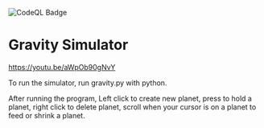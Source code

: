 ![CodeQL Badge](https://github.com/gecitemre/gravity/actions/workflows/pylint.yml/badge.svg)

# Gravity Simulator

https://youtu.be/aWpOb90gNvY

To run the simulator, run gravity.py with python.

After running the program, Left click to create new planet, press to hold a planet, right click to delete planet, scroll when your cursor is on a planet to feed or shrink a planet.
